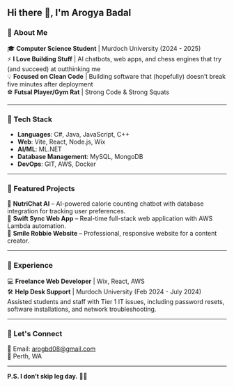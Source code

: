 ## Hi there 👋, I'm Arogya Badal


### 🚀 About Me  
🎓 **Computer Science Student** | Murdoch University (2024 - 2025)  
⚡ **I Love Building Stuff** | AI chatbots, web apps, and chess engines that try (and succeed) at outthinking me  
💡 **Focused on Clean Code** | Building software that (hopefully) doesn’t break five minutes after deployment  
⚽ **Futsal Player/Gym Rat** | Strong Code & Strong Squats  


---

### 🔧 Tech Stack  
- **Languages**: C#, Java, JavaScript, C++  
- **Web**: Vite, React, Node.js, Wix  
- **AI/ML**: ML.NET
- **Database Management**: MySQL, MongoDB
- **DevOps**: GIT, AWS, Docker  

---

### 📌 Featured Projects  
🔹 **NutriChat AI** – AI-powered calorie counting chatbot with database integration for tracking user preferences.  
🔹 **Swift Sync Web App** – Real-time full-stack web application with AWS Lambda automation.  
🔹 **Smile Robbie Website** – Professional, responsive website for a content creator.  

---

### 💼 Experience  
💻 **Freelance Web Developer** | Wix, React, AWS  
🛠 **Help Desk Support** | Murdoch University (Feb 2024 - July 2024)  
Assisted students and staff with Tier 1 IT issues, including password resets, software installations, and network troubleshooting.  

---

### 💬 Let's Connect  
📧 Email: arogbd08@gmail.com  
📍 Perth, WA  

---

**P.S. I don’t skip leg day.** 🦵🔥
